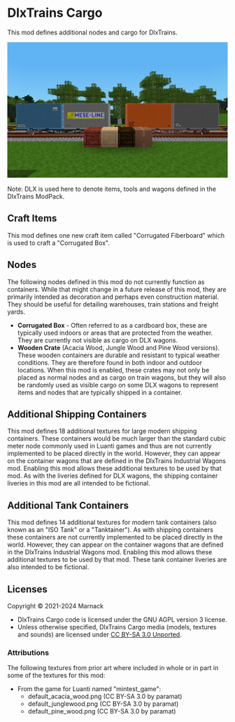 # DlxTrains Cargo

This mod defines additional nodes and cargo for DlxTrains.

![](screenshot.png)

Note: DLX is used here to denote items, tools and wagons defined in the DlxTrains ModPack.

## Craft Items

This mod defines one new craft item called "Corrugated Fiberboard" which is used to craft a "Corrugated Box".

## Nodes

The following nodes defined in this mod do not currently function as containers.  While that might change in a future release of this mod, they are primarily intended as decoration and perhaps even construction material.  They should be useful for detailing warehouses, train stations and freight yards.

- **Corrugated Box** - Often referred to as a cardboard box, these are typically used indoors or areas that are protected from the weather.  They are currently not visible as cargo on DLX wagons.
- **Wooden Crate** (Acacia Wood, Jungle Wood and Pine Wood versions).  These wooden containers are durable and resistant to typical weather conditions.  They are therefore found in both indoor and outdoor locations.  When this mod is enabled, these crates may not only be placed as normal nodes and as cargo on train wagons, but they will also be randomly used as visible cargo on some DLX wagons to represent items and nodes that are typically shipped in a container.

## Additional Shipping Containers

This mod defines 18 additional textures for large modern shipping containers.  These containers would be much larger than the standard cubic meter node commonly used in Luanti games and thus are not currently implemented to be placed directly in the world.  However, they can appear on the container wagons that are defined in the DlxTrains Industrial Wagons mod.  Enabling this mod allows these additional textures to be used by that mod.  As with the liveries defined for DLX wagons, the shipping container liveries in this mod are all intended to be fictional.

## Additional Tank Containers

This mod defines 14 additional textures for modern tank containers (also known as an "ISO Tank" or a "Tanktainer").  As with shipping containers these containers are not currently implemented to be placed directly in the world.  However, they can appear on the container wagons that are defined in the DlxTrains Industrial Wagons mod.  Enabling this mod allows these additional textures to be used by that mod.  These tank container liveries are also intended to be fictional.

## Licenses

Copyright © 2021-2024 Marnack

- DlxTrains Cargo code is licensed under the GNU AGPL version 3 license.
- Unless otherwise specified, DlxTrains Cargo media (models, textures and sounds) are licensed under [CC BY-SA 3.0 Unported](https://creativecommons.org/licenses/by-sa/3.0/).

### Attributions

The following textures from prior art where included in whole or in part in some of the textures for this mod:

- From the game for Luanti named "mintest_game":
	- default_acacia_wood.png (CC BY-SA 3.0 by paramat)
	- default_junglewood.png (CC BY-SA 3.0 by paramat)
	- default_pine_wood.png (CC BY-SA 3.0 by paramat)



